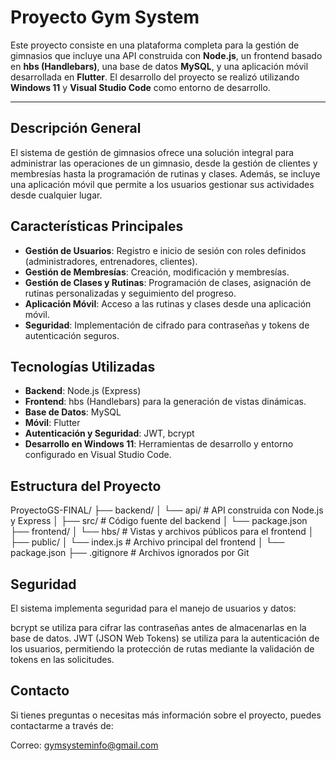 # Proyecto Gym System

Este proyecto consiste en una plataforma completa para la gestión de gimnasios que incluye una API construida con **Node.js**, un frontend basado en **hbs (Handlebars)**, una base de datos **MySQL**, y una aplicación móvil desarrollada en **Flutter**. El desarrollo del proyecto se realizó utilizando **Windows 11** y **Visual Studio Code** como entorno de desarrollo.

---

## Descripción General

El sistema de gestión de gimnasios ofrece una solución integral para administrar las operaciones de un gimnasio, desde la gestión de clientes y membresías hasta la programación de rutinas y clases. Además, se incluye una aplicación móvil que permite a los usuarios gestionar sus actividades desde cualquier lugar.

## Características Principales

- **Gestión de Usuarios**: Registro e inicio de sesión con roles definidos (administradores, entrenadores, clientes).
- **Gestión de Membresías**: Creación, modificación y membresías.
- **Gestión de Clases y Rutinas**: Programación de clases, asignación de rutinas personalizadas y seguimiento del progreso.
- **Aplicación Móvil**: Acceso a las rutinas y clases desde una aplicación móvil.
- **Seguridad**: Implementación de cifrado para contraseñas y tokens de autenticación seguros.

## Tecnologías Utilizadas

- **Backend**: Node.js (Express)
- **Frontend**: hbs (Handlebars) para la generación de vistas dinámicas.
- **Base de Datos**: MySQL
- **Móvil**: Flutter
- **Autenticación y Seguridad**: JWT, bcrypt
- **Desarrollo en Windows 11**: Herramientas de desarrollo y entorno configurado en Visual Studio Code.


## Estructura del Proyecto

ProyectoGS-FINAL/
├── backend/
│   └── api/            # API construida con Node.js y Express
│       ├── src/        # Código fuente del backend
│       └── package.json
├── frontend/
│   └── hbs/            # Vistas y archivos públicos para el frontend
│       ├── public/
│       └── index.js    # Archivo principal del frontend
│       └── package.json
├── .gitignore          # Archivos ignorados por Git

## Seguridad
El sistema implementa seguridad para el manejo de usuarios y datos:

bcrypt se utiliza para cifrar las contraseñas antes de almacenarlas en la base de datos.
JWT (JSON Web Tokens) se utiliza para la autenticación de los usuarios, permitiendo la protección de rutas mediante la validación de tokens en las solicitudes.

## Contacto
Si tienes preguntas o necesitas más información sobre el proyecto, puedes contactarme a través de:

Correo: gymsysteminfo@gmail.com





